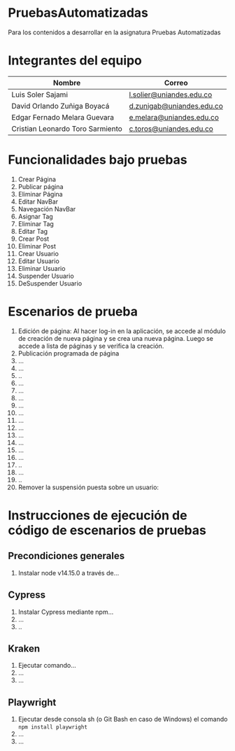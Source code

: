 # PruebasAutomatizadas
Para los contenidos a desarrollar en la asignatura Pruebas Automatizadas

# Integrantes del equipo

| Nombre                           | Correo                    |
|----------------------------------|---------------------------|
| Luis Soler Sajami                | l.solier@uniandes.edu.co  |
| David Orlando Zuñiga Boyacá      | d.zunigab@uniandes.edu.co |
| Edgar Fernado Melara Guevara     | e.melara@uniandes.edu.co  |
| Cristian Leonardo Toro Sarmiento | c.toros@uniandes.edu.co   |

# Funcionalidades bajo pruebas

1. Crear Página
2. Publicar página
3. Eliminar Página
4. Editar NavBar
5. Navegación NavBar
6. Asignar Tag
7. Eliminar Tag
8. Editar Tag
9. Crear Post
10. Eliminar Post
11. Crear Usuario
12. Editar Usuario
13. Eliminar Usuario
14. Suspender Usuario
15. DeSuspender Usuario

# Escenarios de prueba

1. Edición de página: Al hacer log-in en la aplicación, se accede al módulo de creación de nueva página y se crea una nueva página. Luego se accede a lista de páginas y se verifica la creación.
2. Publicación programada de página
3. ...
4. ...
5. ..
6. ...
7. ...
8. ...
9. ...
10. ...
11. ...
12. ...
13. ...
14. ...
15. ...
16. ...
17. ..
18. ...
19. ..
20. Remover la suspensión puesta sobre un usuario:

# Instrucciones de ejecución de código de escenarios de pruebas

## Precondiciones generales

1. Instalar node v14.15.0 a través de...

## Cypress

1. Instalar Cypress mediante npm...
2. ...
3. ..

## Kraken

1. Ejecutar comando...
2. ...
3. ...

## Playwright

1. Ejecutar desde consola sh (o Git Bash en caso de Windows) el comando `npm install playwright`
2. ...
3. ...



